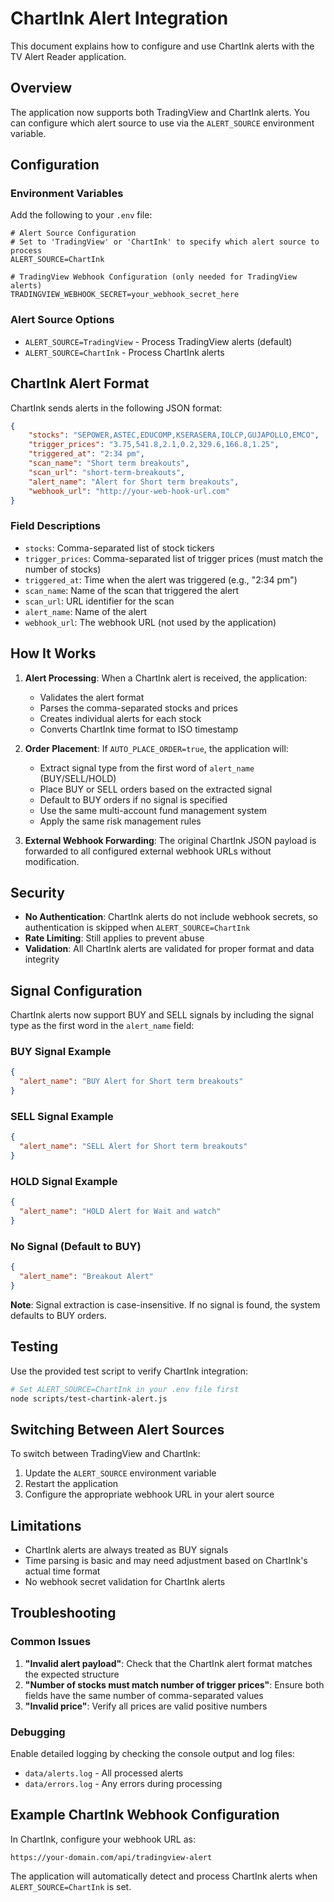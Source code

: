 # ChartInk Alert Integration

This document explains how to configure and use ChartInk alerts with the TV Alert Reader application.

## Overview

The application now supports both TradingView and ChartInk alerts. You can configure which alert source to use via the `ALERT_SOURCE` environment variable.

## Configuration

### Environment Variables

Add the following to your `.env` file:

```env
# Alert Source Configuration
# Set to 'TradingView' or 'ChartInk' to specify which alert source to process
ALERT_SOURCE=ChartInk

# TradingView Webhook Configuration (only needed for TradingView alerts)
TRADINGVIEW_WEBHOOK_SECRET=your_webhook_secret_here
```

### Alert Source Options

- `ALERT_SOURCE=TradingView` - Process TradingView alerts (default)
- `ALERT_SOURCE=ChartInk` - Process ChartInk alerts

## ChartInk Alert Format

ChartInk sends alerts in the following JSON format:

```json
{
    "stocks": "SEPOWER,ASTEC,EDUCOMP,KSERASERA,IOLCP,GUJAPOLLO,EMCO",
    "trigger_prices": "3.75,541.8,2.1,0.2,329.6,166.8,1.25",
    "triggered_at": "2:34 pm",
    "scan_name": "Short term breakouts",
    "scan_url": "short-term-breakouts",
    "alert_name": "Alert for Short term breakouts",
    "webhook_url": "http://your-web-hook-url.com"
}
```

### Field Descriptions

- `stocks`: Comma-separated list of stock tickers
- `trigger_prices`: Comma-separated list of trigger prices (must match the number of stocks)
- `triggered_at`: Time when the alert was triggered (e.g., "2:34 pm")
- `scan_name`: Name of the scan that triggered the alert
- `scan_url`: URL identifier for the scan
- `alert_name`: Name of the alert
- `webhook_url`: The webhook URL (not used by the application)

## How It Works

1. **Alert Processing**: When a ChartInk alert is received, the application:
   - Validates the alert format
   - Parses the comma-separated stocks and prices
   - Creates individual alerts for each stock
   - Converts ChartInk time format to ISO timestamp

2. **Order Placement**: If `AUTO_PLACE_ORDER=true`, the application will:
   - Extract signal type from the first word of `alert_name` (BUY/SELL/HOLD)
   - Place BUY or SELL orders based on the extracted signal
   - Default to BUY orders if no signal is specified
   - Use the same multi-account fund management system
   - Apply the same risk management rules

3. **External Webhook Forwarding**: The original ChartInk JSON payload is forwarded to all configured external webhook URLs without modification.

## Security

- **No Authentication**: ChartInk alerts do not include webhook secrets, so authentication is skipped when `ALERT_SOURCE=ChartInk`
- **Rate Limiting**: Still applies to prevent abuse
- **Validation**: All ChartInk alerts are validated for proper format and data integrity

## Signal Configuration

ChartInk alerts now support BUY and SELL signals by including the signal type as the first word in the `alert_name` field:

### BUY Signal Example
```json
{
  "alert_name": "BUY Alert for Short term breakouts"
}
```

### SELL Signal Example
```json
{
  "alert_name": "SELL Alert for Short term breakouts"
}
```

### HOLD Signal Example
```json
{
  "alert_name": "HOLD Alert for Wait and watch"
}
```

### No Signal (Default to BUY)
```json
{
  "alert_name": "Breakout Alert"
}
```

**Note**: Signal extraction is case-insensitive. If no signal is found, the system defaults to BUY orders.

## Testing

Use the provided test script to verify ChartInk integration:

```bash
# Set ALERT_SOURCE=ChartInk in your .env file first
node scripts/test-chartink-alert.js
```

## Switching Between Alert Sources

To switch between TradingView and ChartInk:

1. Update the `ALERT_SOURCE` environment variable
2. Restart the application
3. Configure the appropriate webhook URL in your alert source

## Limitations

- ChartInk alerts are always treated as BUY signals
- Time parsing is basic and may need adjustment based on ChartInk's actual time format
- No webhook secret validation for ChartInk alerts

## Troubleshooting

### Common Issues

1. **"Invalid alert payload"**: Check that the ChartInk alert format matches the expected structure
2. **"Number of stocks must match number of trigger prices"**: Ensure both fields have the same number of comma-separated values
3. **"Invalid price"**: Verify all prices are valid positive numbers

### Debugging

Enable detailed logging by checking the console output and log files:
- `data/alerts.log` - All processed alerts
- `data/errors.log` - Any errors during processing

## Example ChartInk Webhook Configuration

In ChartInk, configure your webhook URL as:
```
https://your-domain.com/api/tradingview-alert
```

The application will automatically detect and process ChartInk alerts when `ALERT_SOURCE=ChartInk` is set.
